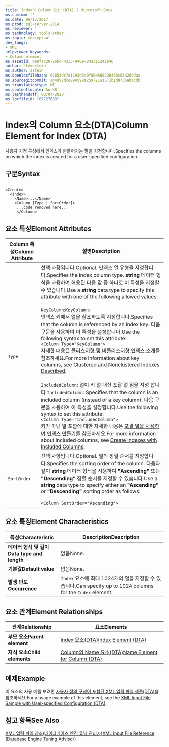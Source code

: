 ```yaml
---
title: Index의 Column 요소 (DTA) | Microsoft Docs
ms.custom: ''
ms.date: 06/13/2017
ms.prod: sql-server-2014
ms.reviewer: ''
ms.technology: tools-other
ms.topic: conceptual
dev_langs:
- XML
helpviewer_keywords:
- Column element
ms.assetid: ba9fac20-26bd-4333-940e-842c15241b46
author: stevestein
ms.author: sstein
ms.openlocfilehash: 67853dc7d1193d3a0f80e56023846bc55a20bdaa
ms.sourcegitcommit: ad4d92dce894592a259721a1571b1d8736abacdb
ms.translationtype: MT
ms.contentlocale: ko-KR
ms.lasthandoff: 08/04/2020
ms.locfileid: "87727683"
---
```

# <a name="column-element-for-index-dta"></a><span data-ttu-id="18f06-102">Index의 Column 요소(DTA)</span><span class="sxs-lookup"><span data-stu-id="18f06-102">Column Element for Index (DTA)</span></span>
  <span data-ttu-id="18f06-103">사용자 지정 구성에서 인덱스가 만들어지는 열을 지정합니다.</span><span class="sxs-lookup"><span data-stu-id="18f06-103">Specifies the columns on which the index is created for a user-specified configuration.</span></span>  
  
## <a name="syntax"></a><span data-ttu-id="18f06-104">구문</span><span class="sxs-lookup"><span data-stu-id="18f06-104">Syntax</span></span>  
  
```  
  
<Create>  
  <Index>  
    <Name>...</Name>  
    <Column [Type | SortOrder]>  
     ...code removed here...  
     </Column>  
```  
  
## <a name="element-attributes"></a><span data-ttu-id="18f06-105">요소 특성</span><span class="sxs-lookup"><span data-stu-id="18f06-105">Element Attributes</span></span>  
  
|<span data-ttu-id="18f06-106">Column 특성</span><span class="sxs-lookup"><span data-stu-id="18f06-106">Column Attribute</span></span>|<span data-ttu-id="18f06-107">설명</span><span class="sxs-lookup"><span data-stu-id="18f06-107">Description</span></span>|  
|----------------------|-----------------|  
|`Type`|<span data-ttu-id="18f06-108">선택 사항입니다.</span><span class="sxs-lookup"><span data-stu-id="18f06-108">Optional.</span></span> <span data-ttu-id="18f06-109">인덱스 열 유형을 지정합니다.</span><span class="sxs-lookup"><span data-stu-id="18f06-109">Specifies the index column type.</span></span> <span data-ttu-id="18f06-110">**string** 데이터 형식을 사용하여 허용된 다음 값 중 하나로 이 특성을 지정할 수 있습니다.</span><span class="sxs-lookup"><span data-stu-id="18f06-110">Use a **string** data type to specify this attribute with one of the following allowed values:</span></span><br /><br /> <span data-ttu-id="18f06-111">`KeyColumn`:</span><span class="sxs-lookup"><span data-stu-id="18f06-111">`KeyColumn`:</span></span><br />                  <span data-ttu-id="18f06-112">인덱스 키에서 열을 참조하도록 지정합니다.</span><span class="sxs-lookup"><span data-stu-id="18f06-112">Specifies that the column is referenced by an index key.</span></span> <span data-ttu-id="18f06-113">다음 구문을 사용하여 이 특성을 설정합니다.</span><span class="sxs-lookup"><span data-stu-id="18f06-113">Use the following syntax to set this attribute:</span></span><br />`<Column Type="KeyColumn">`<br /><span data-ttu-id="18f06-114">자세한 내용은 [클러스터형 및 비클러스터형 인덱스 소개](../../relational-databases/indexes/clustered-and-nonclustered-indexes-described.md)를 참조하세요.</span><span class="sxs-lookup"><span data-stu-id="18f06-114">For more information about key columns, see [Clustered and Nonclustered Indexes Described](../../relational-databases/indexes/clustered-and-nonclustered-indexes-described.md).</span></span><br /><br /> <span data-ttu-id="18f06-115">`IncludedColumn`: 열이 키 열 대신 포괄 열 임을 지정 합니다.</span><span class="sxs-lookup"><span data-stu-id="18f06-115">`IncludedColumn`: Specifies that the column is an included column (instead of a key column).</span></span> <span data-ttu-id="18f06-116">다음 구문을 사용하여 이 특성을 설정합니다.</span><span class="sxs-lookup"><span data-stu-id="18f06-116">Use the following syntax to set this attribute:</span></span><br />`<Column Type="IncludedColumn">`<br /><span data-ttu-id="18f06-117">키가 아닌 열 포함에 대한 자세한 내용은 [포괄 열을 사용하여 인덱스 만들기](../../relational-databases/indexes/create-indexes-with-included-columns.md)를 참조하세요.</span><span class="sxs-lookup"><span data-stu-id="18f06-117">For more information about included columns, see [Create Indexes with Included Columns](../../relational-databases/indexes/create-indexes-with-included-columns.md).</span></span>|  
|`SortOrder`|<span data-ttu-id="18f06-118">선택 사항입니다.</span><span class="sxs-lookup"><span data-stu-id="18f06-118">Optional.</span></span> <span data-ttu-id="18f06-119">열의 정렬 순서를 지정합니다.</span><span class="sxs-lookup"><span data-stu-id="18f06-119">Specifies the sorting order of the column.</span></span> <span data-ttu-id="18f06-120">다음과 같이 **string** 데이터 형식을 사용하여 **"Ascending"** 또는 **"Descending"** 정렬 순서를 지정할 수 있습니다.</span><span class="sxs-lookup"><span data-stu-id="18f06-120">Use a **string** data type to specify either an **"Ascending"** or **"Descending"** sorting order as follows:</span></span><br /><br /> `<Column SortOrder="Ascending">`|  
  
## <a name="element-characteristics"></a><span data-ttu-id="18f06-121">요소 특징</span><span class="sxs-lookup"><span data-stu-id="18f06-121">Element Characteristics</span></span>  
  
|<span data-ttu-id="18f06-122">특성</span><span class="sxs-lookup"><span data-stu-id="18f06-122">Characteristic</span></span>|<span data-ttu-id="18f06-123">Description</span><span class="sxs-lookup"><span data-stu-id="18f06-123">Description</span></span>|  
|--------------------|-----------------|  
|<span data-ttu-id="18f06-124">**데이터 형식 및 길이**</span><span class="sxs-lookup"><span data-stu-id="18f06-124">**Data type and length**</span></span>|<span data-ttu-id="18f06-125">없음</span><span class="sxs-lookup"><span data-stu-id="18f06-125">None.</span></span>|  
|<span data-ttu-id="18f06-126">**기본값**</span><span class="sxs-lookup"><span data-stu-id="18f06-126">**Default value**</span></span>|<span data-ttu-id="18f06-127">없음</span><span class="sxs-lookup"><span data-stu-id="18f06-127">None.</span></span>|  
|<span data-ttu-id="18f06-128">**발생 빈도**</span><span class="sxs-lookup"><span data-stu-id="18f06-128">**Occurrence**</span></span>|<span data-ttu-id="18f06-129">`Index` 요소에 최대 1024개의 열을 지정할 수 있습니다.</span><span class="sxs-lookup"><span data-stu-id="18f06-129">Can specify up to 1024 columns for the `Index` element.</span></span>|  
  
## <a name="element-relationships"></a><span data-ttu-id="18f06-130">요소 관계</span><span class="sxs-lookup"><span data-stu-id="18f06-130">Element Relationships</span></span>  
  
|<span data-ttu-id="18f06-131">관계</span><span class="sxs-lookup"><span data-stu-id="18f06-131">Relationship</span></span>|<span data-ttu-id="18f06-132">요소</span><span class="sxs-lookup"><span data-stu-id="18f06-132">Elements</span></span>|  
|------------------|--------------|  
|<span data-ttu-id="18f06-133">**부모 요소**</span><span class="sxs-lookup"><span data-stu-id="18f06-133">**Parent element**</span></span>|[<span data-ttu-id="18f06-134">Index 요소&#40;DTA&#41;</span><span class="sxs-lookup"><span data-stu-id="18f06-134">Index Element &#40;DTA&#41;</span></span>](index-element-dta.md)|  
|<span data-ttu-id="18f06-135">**자식 요소**</span><span class="sxs-lookup"><span data-stu-id="18f06-135">**Child elements**</span></span>|[<span data-ttu-id="18f06-136">Column의 Name 요소&#40;DTA&#41;</span><span class="sxs-lookup"><span data-stu-id="18f06-136">Name Element for Column &#40;DTA&#41;</span></span>](name-element-for-column-dta.md)|  
  
## <a name="example"></a><span data-ttu-id="18f06-137">예제</span><span class="sxs-lookup"><span data-stu-id="18f06-137">Example</span></span>  
 <span data-ttu-id="18f06-138">이 요소의 사용 예를 보려면 [사용자 정의 구성이 포함된 XML 입력 파일 샘플&#40;DTA&#41;](xml-input-file-sample-with-user-specified-configuration-dta.md)을 참조하세요.</span><span class="sxs-lookup"><span data-stu-id="18f06-138">For a usage example of this element, see the [XML Input File Sample with User-specified Configuration &#40;DTA&#41;](xml-input-file-sample-with-user-specified-configuration-dta.md).</span></span>  
  
## <a name="see-also"></a><span data-ttu-id="18f06-139">참고 항목</span><span class="sxs-lookup"><span data-stu-id="18f06-139">See Also</span></span>  
 [<span data-ttu-id="18f06-140">XML 입력 파일 참조&#40;데이터베이스 엔진 튜닝 관리자&#41;</span><span class="sxs-lookup"><span data-stu-id="18f06-140">XML Input File Reference &#40;Database Engine Tuning Advisor&#41;</span></span>](xml-input-file-reference-database-engine-tuning-advisor.md)  
  
  

